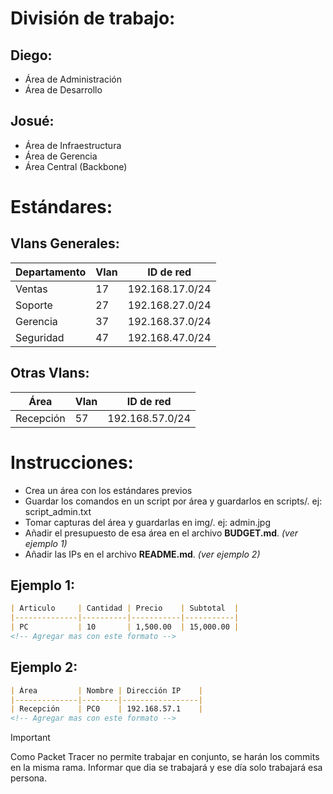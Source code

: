 # División de trabajo:

## Diego:
- Área de Administración
- Área de Desarrollo

## Josué:
- Área de Infraestructura
- Área de Gerencia
- Área Central (Backbone)

# Estándares:

## Vlans Generales:
| Departamento | Vlan | ID de red       |
|--------------|------|-----------------|
| Ventas       | 17   | 192.168.17.0/24 |
| Soporte      | 27   | 192.168.27.0/24 |
| Gerencia     | 37   | 192.168.37.0/24 |
| Seguridad    | 47   | 192.168.47.0/24 |

## Otras Vlans:
| Área         | Vlan | ID de red       |
|--------------|------|-----------------|
| Recepción    | 57   | 192.168.57.0/24 |

# Instrucciones:

- Crea un área con los estándares previos
- Guardar los comandos en un script por área y guardarlos en scripts/. ej: script_admin.txt
- Tomar capturas del área y guardarlas en img/. ej: admin.jpg
- Añadir el presupuesto de esa área en el archivo **BUDGET.md**. *(ver ejemplo 1)*
- Añadir las IPs en el archivo **README.md**. *(ver ejemplo 2)*

## Ejemplo 1:
```markdown
| Articulo     | Cantidad | Precio    | Subtotal  |
|--------------|----------|-----------|-----------|
| PC           | 10       | 1,500.00  | 15,000.00 |
<!-- Agregar mas con este formato -->
```

## Ejemplo 2:
```markdown
| Área         | Nombre | Dirección IP    |
|--------------|--------|-----------------|
| Recepción    | PC0    | 192.168.57.1    |
<!-- Agregar mas con este formato -->
```

> [!IMPORTANT]
> Como Packet Tracer no permite trabajar en conjunto, se harán los commits en la misma rama. Informar que dia se trabajará y ese día solo trabajará esa persona.